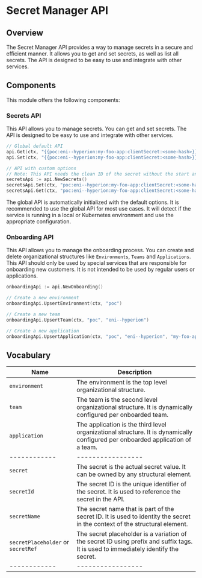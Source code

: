 <!--
Copyright 2025 Deutsche Telekom IT GmbH

SPDX-License-Identifier: Apache-2.0
-->

# Secret Manager API

## Overview

The Secret Manager API provides a way to manage secrets in a secure and efficient manner. It allows you to get and set secrets, as well as list all secrets. The API is designed to be easy to use and integrate with other services.


## Components

This module offers the following components:

### Secrets API

This API allows you to manage secrets. You can get and set secrets. The API is designed to be easy to use and integrate with other services.

```go
// Global default API
api.Get(ctx, "{{poc:eni--hyperion:my-foo-app:clientSecret:<some-hash>}}")
api.Set(ctx, "{{poc:eni--hyperion:my-foo-app:clientSecret:<some-hash>}}", "my-new-value")

// API with custom options
// Note: This API needs the clean ID of the secret without the start and end tags
secretsApi := api.NewSecrets()
secretsApi.Set(ctx, "poc:eni--hyperion:my-foo-app:clientSecret:<some-hash>", "my-new-value")
secretsApi.Get(ctx, "poc:eni--hyperion:my-foo-app:clientSecret:<some-hash>")
```

The global API is automatically initialized with the default options. It is recommended to use the global API for most use cases.
It will detect if the service is running in a local or Kubernetes environment and use the appropriate configuration.

### Onboarding API

This API allows you to manage the onboarding process. You can create and delete organizational structures like `Environments`, `Teams` and `Applications`.
This API should only be used by special services that are responsible for onboarding new customers. It is not intended to be used by regular users or applications.

```go
onboardingApi := api.NewOnboarding()

// Create a new environment
onboardingApi.UpsertEnvironment(ctx, "poc")

// Create a new team
onboardingApi.UpsertTeam(ctx, "poc", "eni--hyperion")

// Create a new application
onboardingApi.UpsertApplication(ctx, "poc", "eni--hyperion", "my-foo-app")
```

## Vocabulary

| Name                               | Description                                                                                                                         |
|------------------------------------|-------------------------------------------------------------------------------------------------------------------------------------|
| `environment`                      | The environment is the top level organizational structure.                                                                          |
| `team`                             | The team is the second level organizational structure. It is dynamically configured per onboarded team.                             |
| `application`                      | The application is the third level organizational structure. It is dynamically configured per onboarded application of a team.      |
| ------------                       | -----------------                                                                                                                   |
| `secret`                           | The secret is the actual secret value. It can be owned by any structural element.                                                   |
| `secretId`                         | The secret ID is the unique identifier of the secret. It is used to reference the secret in the API.                                |
| `secretName`                       | The secret name that is part of the secret ID. It is used to identity the secret in the context of the structural element.          |
| `secretPlaceholder` or `secretRef` | The secret placeholder is a variation of the secret ID using prefix and suffix tags. It is used to immediately identify the secret. |
| ------------                       | -----------------                                                                                                                   |